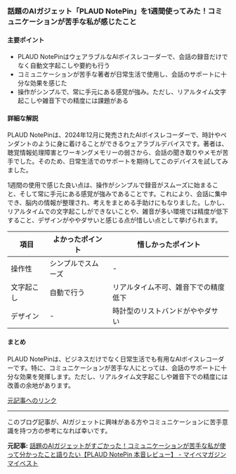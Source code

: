 ### 話題のAIガジェット「PLAUD NotePin」を1週間使ってみた！コミュニケーションが苦手な私が感じたこと

#### 主要ポイント
- PLAUD NotePinはウェアラブルなAIボイスレコーダーで、会話の録音だけでなく自動文字起こしや要約も行う
- コミュニケーションが苦手な著者が日常生活で使用し、会話のサポートに十分な効果を感じた
- 操作がシンプルで、常に手元にある感覚が強み。ただし、リアルタイム文字起こしや雑音下での精度には課題がある

#### 詳細な解説

PLAUD NotePinは、2024年12月に発売されたAIボイスレコーダーで、時計やペンダントのように身に着けることができるウェアラブルデバイスです。著者は、聴覚情報処理障害とワーキングメモリーの弱さから、会話の聞き取りやメモが苦手でした。そのため、日常生活でのサポートを期待してこのデバイスを試してみました。

1週間の使用で感じた良い点は、操作がシンプルで録音がスムーズに始まること、そして常に手元にある感覚が強みであることです。これにより、会話に集中でき、脳内の情報が整理され、考えをまとめる手助けにもなりました。しかし、リアルタイムでの文字起こしができないことや、雑音が多い環境では精度が低下すること、デザインがややダサいと感じる点が惜しい点として挙げられます。

| 項目 | よかったポイント | 惜しかったポイント |
|---|---|---|
| 操作性 | シンプルでスムーズ | - |
| 文字起こし | 自動で行う | リアルタイム不可、雑音下での精度低下 |
| デザイン | - | 時計型のリストバンドがややダサい |

#### まとめ

PLAUD NotePinは、ビジネスだけでなく日常生活でも有用なAIボイスレコーダーです。特に、コミュニケーションが苦手な人にとっては、会話のサポートに十分な効果を発揮します。ただし、リアルタイム文字起こしや雑音下での精度には改善の余地があります。

[元記事へのリンク](https://www.mybest.com/contents/ai-gadget-plaud-notepin-review/)

---

このブログ記事が、AIガジェットに興味がある方やコミュニケーションに苦手意識を持つ方の参考になれば幸いです。

**元記事:** [話題のAIガジェットがすごかった！コミュニケーションが苦手な私が使って分かったこと語りたい【PLAUD NotePin 本音レビュー】 - マイべマガジン マイベスト](https://my-best.com/magazine/3626)